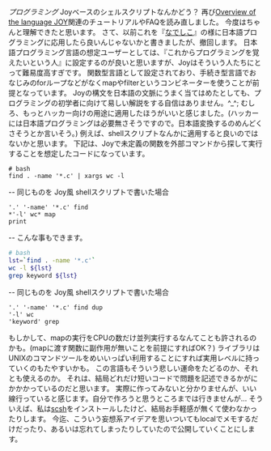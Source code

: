 *プログラミング* Joyベースのシェルスクリプトなんかどう？
再び[Overview of the language JOY](http://www.latrobe.edu.au/philosophy/phimvt/joy/forth-joy.html)関連のチュートリアルやFAQを読み直しました。
今度はちゃんと理解できたと思います。
さて、以前これを『[なでしこ](http://nadesi.com/)』の様に日本語プログラミングに応用したら良いんじゃないかと書きましたが、撤回します。
日本語プログラミング言語の想定ユーザーとしては、『これからプログラミングを覚えたいという人』に設定するのが良いと思いますが、Joyはそういう人たちにとって難易度高すぎです。
関数型言語として設定されており、手続き型言語でおなじみのforループなどがなくmapやfilterというコンビネーターを使うことが前提となっています。
Joyの構文を日本語の文脈にうまく当てはめたとしても、プログラミングの初学者に向けて易しい解説をする自信はありません。^_^;
むしろ、もっとハッカー向けの用途に適用したほうがいいと感じました。(ハッカーには日本語プログラミングは必要無さそうですので。日本語変換するのめんどくさそうとか言いそう。)
例えば、shellスクリプトなんかに適用すると良いのではないかと思います。
下記は、Joyで未定義の関数を外部コマンドから探して実行することを想定したコードになっています。

```
# bash
find . -name '*.c' | xargs wc -l
```

-- 同じものを Joy風 shellスクリプトで書いた場合
```
'.' '-name' '*.c' find
*'-l' wc* map
print
```

-- こんな事もできます。
```bash
# bash
lst=`find . -name '*.c'`
wc -l ${lst}
grep keyword ${lst}
```

-- 同じものを Joy風 shellスクリプトで書いた場合
```
'.' '-name' '*.c' find dup
'-l' wc
'keyword' grep
```

もしかして、mapの実行をCPUの数だけ並列実行するなんてことも許されるのかも。(mapに渡す関数に副作用が無いことを前提にすればOK？)
ライブラリはUNIXのコマンドツールをめいいっぱい利用することにすれば実用レベルに持っていくのもたやすいかも。
この言語もそういう悲しい運命をたどるのか、それとも使えるのか。
それは、結局どれだけ短いコードで問題を記述できるかがにかかかっているのだと思います。
実際に作ってみないと分かりませんが、いい線行っていると感じます。自分で作ろうと思うところまでは行きませんが...
そういえば、私は[scsh](http://www.scsh.net/)をインストールしたけど、結局お手軽感が無くて使わなかったりします。
今迄、こういう妄想系アイデアを思いついてもlocalでメモするだけだったり、あるいは忘れてしまったりしていたので公開していくことにします。

